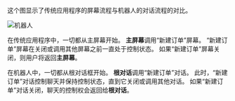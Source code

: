 这个图显示了传统应用程序的屏幕流程与机器人的对话流程的对比。 

![机器人](~/media/designing-bots/core/dialogs-screens.png)

在传统应用程序中，一切都从主屏幕开始。
**主屏幕**调用“新建订单”屏幕。
“新建订单”屏幕在关闭或调用其他屏幕之前一直处于控制状态。 如果“新建订单”屏幕关闭，则用户将返回**主屏幕**。

在机器人中，一切都从根对话框开始。 **根对话**调用“新建订单”对话。 此时，“新建订单”对话控制聊天并保持控制状态，直到它关闭或调用其他对话。 如果“新建订单”对话关闭，聊天的控制权会返回给**根对话**。